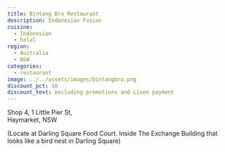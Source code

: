 ```yaml
---
title: Bintang Bro Restaurant
description: Indonesian Fusion
cuisine:
  - Indonesian
  - halal
region:
  - Australia
  - NSW
categories:
  - restaurant
image: ../../assets/images/bintangbro.png
discount_pct: 10
discount_text: excluding promotions and Liven payment
---
```


Shop 4, 1 Little Pier St,  
Haymarket,
NSW

(Locate at Darling Square Food Court. Inside The Exchange Building that looks like a bird nest in Darling Square)
